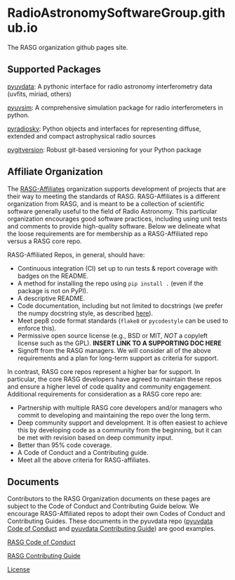 # RadioAstronomySoftwareGroup.github.io
The RASG organization github pages site.

## Supported Packages

[pyuvdata](https://github.com/RadioAstronomySoftwareGroup/pyuvdata):
A pythonic interface for radio astronomy interferometry data (uvfits, miriad, others)

[pyuvsim](https://github.com/RadioAstronomySoftwareGroup/pyuvsim):
A comprehensive simulation package for radio interferometers in python.

[pyradiosky](https://github.com/RadioAstronomySoftwareGroup/pyradiosky):
Python objects and interfaces for representing diffuse, extended and compact astrophysical radio sources

[pygitversion](https://github.com/RadioAstronomySoftwareGroup/pygitversion):
Robust git-based versioning for your Python package

## Affiliate Organization
The [RASG-Affiliates](https://github.com/rasg-affiliates) organization supports
development of projects that are their way to meeting the standards of RASG. RASG-Affiliates is a different organization from RASG, and is meant to be a collection of scientific software generally useful to the field of Radio Astronomy. This particular organization encourages good software practices, including using unit tests and comments to provide high-quality software. Below we delineate what the loose requirements are for membership as a RASG-Affiliated repo versus a RASG core repo.

RASG-Affiliated Repos, in general, should have:

- Continuous integration (CI) set up to run tests & report coverage with badges on the README.
- A method for installing the repo using `pip install .` (even if the package is not on PyPI).
- A descriptive README.
- Code documentation, including but not limited to docstrings (we prefer the numpy docstring style, as described [here](https://numpydoc.readthedocs.io/en/latest/format.html)).
- Meet pep8 code format standards (`flake8` or `pycodestyle` can be used to enforce this).
- Permissive open source license (e.g., BSD or MIT, _NOT_ a copyleft license such as the GPL). **INSERT LINK TO A SUPPORTING DOC HERE**
- Signoff from the RASG managers. We will consider all of the above requirements and a plan for long-term support as criteria for support.


In contrast, RASG core repos represent a higher bar for support. In particular, the core RASG developers have agreed to maintain these repos and ensure a higher level of code quality and community engagement. Additional requirements for consideration as a RASG core repo are:

- Partnership with multiple RASG core developers and/or managers who commit to developing and maintaining the repo over the long term.
- Deep community support and development. It is often easiest to achieve this by developing code as a community from the beginning, but it can be met with revision based on deep community input.
- Better than 95% code coverage.
- A Code of Conduct and a Contributing guide.
- Meet all the above criteria for RASG-affiliates.

## Documents
Contributors to the RASG Organization documents on these pages are subject to the Code of Conduct and Contributing Guide below. We encourage RASG-Affiliated repos to adopt their own Codes of Conduct and Contributing Guides. These documents in the pyuvdata repo ([pyuvdata Code of Conduct](https://github.com/RadioAstronomySoftwareGroup/pyuvdata/blob/master/CODE_OF_CONDUCT.md) and [pyuvdata Contributing Guide](https://github.com/RadioAstronomySoftwareGroup/pyuvdata/blob/master/.github/CONTRIBUTING.md)) are good examples.

[RASG Code of Conduct](CODE_OF_CONDUCT.md)

[RASG Contributing Guide](CONTRIBUTING.md)

[License](LICENSE.md)
